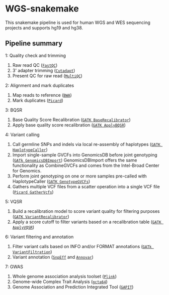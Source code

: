# WGS-snakemake

This snakemake pipeline is used for human WGS and WES sequencing projects and supports hg19 and hg38.

## Pipeline summary

1: Quality check and trimming
  1. Raw read QC ([`FastQC`](https://www.bioinformatics.babraham.ac.uk/projects/fastqc/))
  2. 3' adapter trimming ([`Cutadapt`](https://cutadapt.readthedocs.io/en/latest/))
  3. Present QC for raw read ([`MultiQC`](https://seqera.io/multiqc/))
  
2: Alignment and mark duplicates
  1. Map reads to reference ([`BWA`](https://bio-bwa.sourceforge.net/))
  2. Mark duplicates ([`Picard`](https://broadinstitute.github.io/picard/))

3: BQSR
  1. Base Quality Score Recalibration ([`GATK BaseRecalibrator`](https://github.com/broadinstitute/gatk/releases))
  2. Apply base quality score recalibration ([`GATK ApplyBQSR`](https://github.com/broadinstitute/gatk/releases))

4: Variant calling
  1. Call germline SNPs and indels via local re-assembly of haplotypes ([`GATK HaplotypeCaller`](https://github.com/broadinstitute/gatk/releases))
  2. Import single-sample GVCFs into GenomicsDB before joint genotyping ([`GATk GenomicsDBImport`](https://github.com/broadinstitute/gatk/releases))
     GenomicsDBImport offers the same functionality as CombineGVCFs and comes from the Intel-Broad Center for Genomics.
  3. Perform joint genotyping on one or more samples pre-called with HaplotypeCaller ([`GATK GenotypeGVCFs`](https://github.com/broadinstitute/gatk/releases))
  4. Gathers multiple VCF files from a scatter operation into a single VCF file ([`Picard GatherVcfs`](https://broadinstitute.github.io/picard/))

5: VQSR
  1. Build a recalibration model to score variant quality for filtering purposes ([`GATK VariantRecalibrator`](https://github.com/broadinstitute/gatk/releases))
  2. Apply a score cutoff to filter variants based on a recalibration table ([`GATK ApplyVQSR`](https://github.com/broadinstitute/gatk/releases))

6: Variant filtering and annotation
  1. Filter variant calls based on INFO and/or FORMAT annotations ([`GATk VariantFiltration`](https://github.com/broadinstitute/gatk/releases))
  2. Variant annotation ([`SnpEff`](https://pcingola.github.io/SnpEff/snpeff/introduction/) and [`Annovar`](https://annovar.openbioinformatics.org/en/latest/))

7: GWAS
  1. Whole genome association analysis toolset ([`Plink`](https://www.cog-genomics.org/plink/))
  2. Genome-wide Complex Trait Analysis ([`gcta64`](https://yanglab.westlake.edu.cn/software/gcta/#Overview))
  3. Genome Association and Prediction Integrated Tool ([`GAPIT`](https://zzlab.net/GAPIT/))

